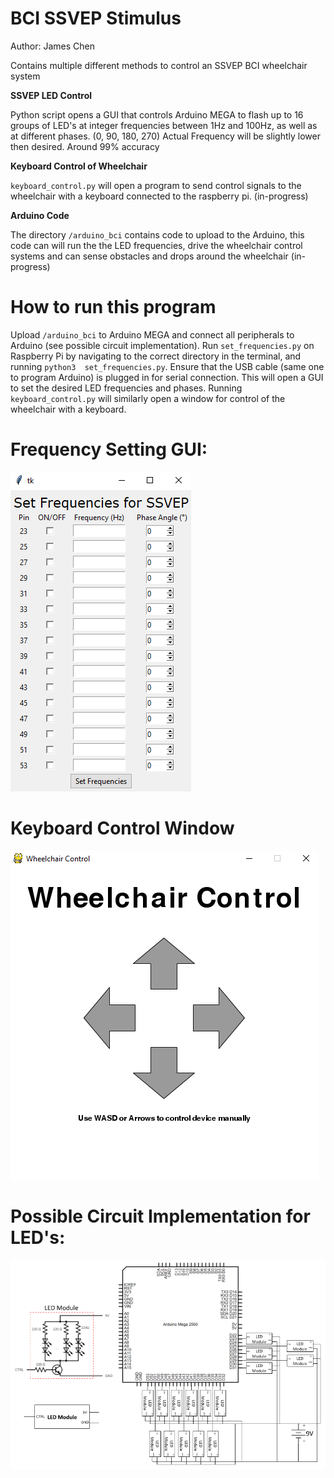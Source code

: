 # BCI SSVEP Stimulus
Author: James Chen

Contains multiple different methods to control an SSVEP BCI wheelchair system

**SSVEP LED Control**

Python script opens a GUI that controls Arduino MEGA to flash up to 16 groups of LED's at 
integer frequencies between 1Hz and 100Hz, as well as at different phases. (0, 90, 180, 270)
 Actual Frequency will be slightly lower then desired. Around 99% accuracy
 
 **Keyboard Control of Wheelchair**
 
 `keyboard_control.py` will open a program to send control signals to the wheelchair
 with a keyboard connected to the raspberry pi. (in-progress)
 
 **Arduino Code**
 
 The directory `/arduino_bci` contains code to upload to the Arduino, this code can will
 run the the LED frequencies, drive the wheelchair control systems and can sense obstacles
 and drops around the wheelchair (in-progress)
 
 

# How to run this program
Upload `/arduino_bci` to Arduino MEGA and connect all peripherals to Arduino (see 
possible circuit implementation). Run `set_frequencies.py` on 
Raspberry Pi by navigating to the correct directory in the terminal, and running `python3 
set_frequencies.py`. Ensure that the USB cable (same one to program Arduino) is plugged in
 for serial connection. This will open a GUI to set the desired LED frequencies and phases.
Running `keyboard_control.py` will similarly open a window for control of the wheelchair 
with a keyboard.

# Frequency Setting GUI:
![Screenshot of example GUI](images/gui_screenshot.png)

# Keyboard Control Window
![Screenshot of Keyboard control window](images/keyboard_control_window.png)

# Possible Circuit Implementation for LED's:
![Screenshot of example GUI](images/SSVEP_arduino_circuit_diagram.png)